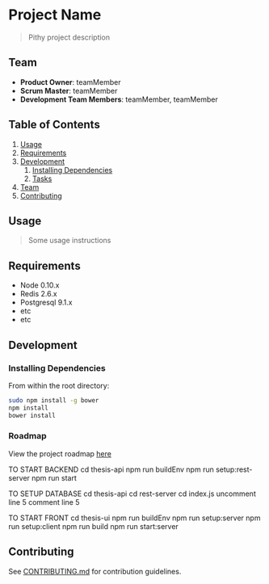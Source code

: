 # Project Name

> Pithy project description

## Team

  - __Product Owner__: teamMember
  - __Scrum Master__: teamMember
  - __Development Team Members__: teamMember, teamMember

## Table of Contents

1. [Usage](#Usage)
1. [Requirements](#requirements)
1. [Development](#development)
    1. [Installing Dependencies](#installing-dependencies)
    1. [Tasks](#tasks)
1. [Team](#team)
1. [Contributing](#contributing)

## Usage

> Some usage instructions

## Requirements

- Node 0.10.x
- Redis 2.6.x
- Postgresql 9.1.x
- etc
- etc

## Development

### Installing Dependencies

From within the root directory:

```sh
sudo npm install -g bower
npm install
bower install
```

### Roadmap

View the project roadmap [here](LINK_TO_PROJECT_ISSUES)

TO START BACKEND
cd thesis-api
  npm run buildEnv
  npm run setup:rest-server
  npm run start
 
TO SETUP DATABASE
cd thesis-api
  cd rest-server
    cd index.js
      uncomment line 5
      comment line 5

TO START FRONT
cd thesis-ui
  npm run buildEnv
  npm run setup:server
  npm run setup:client
  npm run build
  npm run start:server
## Contributing

See [CONTRIBUTING.md](_CONTRIBUTING.md) for contribution guidelines.
